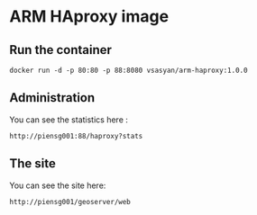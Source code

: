 # ARM HAproxy image

## Run the container

    docker run -d -p 80:80 -p 88:8080 vsasyan/arm-haproxy:1.0.0

## Administration

You can see the statistics here :

    http://piensg001:88/haproxy?stats

## The site

You can see the site here:

    http://piensg001/geoserver/web
